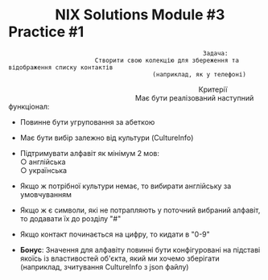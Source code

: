 # &nbsp;&nbsp;&nbsp;&nbsp;&nbsp;&nbsp;&nbsp;&nbsp;&nbsp;&nbsp;&nbsp;&nbsp;&nbsp;&nbsp;NIX Solutions Module #3 Practice #1

                                                          Задача:
                            Створити свою колекцію для збереження та відображення списку контактів
                                            (наприклад, як у телефоні)

&nbsp;&nbsp;&nbsp;&nbsp;&nbsp;&nbsp;&nbsp;&nbsp;&nbsp;&nbsp;&nbsp;&nbsp;&nbsp;&nbsp;&nbsp;&nbsp;&nbsp;&nbsp;&nbsp;&nbsp;&nbsp;&nbsp;&nbsp;&nbsp;&nbsp;&nbsp;&nbsp;&nbsp;&nbsp;&nbsp;&nbsp;&nbsp;&nbsp;&nbsp;&nbsp;&nbsp;&nbsp;&nbsp;&nbsp;&nbsp;&nbsp;&nbsp;&nbsp;&nbsp;&nbsp;&nbsp;&nbsp;&nbsp;&nbsp;&nbsp;&nbsp;&nbsp;&nbsp;&nbsp;&nbsp;&nbsp;&nbsp;&nbsp;&nbsp;&nbsp;&nbsp;&nbsp;&nbsp;&nbsp;&nbsp;&nbsp;&nbsp;&nbsp;&nbsp;&nbsp;&nbsp;&nbsp;&nbsp;&nbsp;&nbsp;&nbsp;&nbsp;&nbsp;&nbsp;&nbsp;&nbsp;&nbsp;&nbsp;&nbsp;&nbsp;&nbsp;&nbsp;&nbsp;&nbsp;&nbsp;&nbsp;&nbsp;&nbsp;&nbsp;&nbsp;&nbsp;Критерії\
&nbsp;&nbsp;&nbsp;&nbsp;&nbsp;&nbsp;&nbsp;&nbsp;&nbsp;&nbsp;&nbsp;&nbsp;&nbsp;&nbsp;&nbsp;&nbsp;&nbsp;&nbsp;&nbsp;&nbsp;&nbsp;&nbsp;&nbsp;&nbsp;&nbsp;&nbsp;&nbsp;&nbsp;&nbsp;&nbsp;&nbsp;&nbsp;&nbsp;&nbsp;&nbsp;&nbsp;&nbsp;&nbsp;&nbsp;&nbsp;&nbsp;&nbsp;&nbsp;&nbsp;&nbsp;&nbsp;&nbsp;&nbsp;&nbsp;&nbsp;&nbsp;&nbsp;&nbsp;&nbsp;&nbsp;&nbsp;&nbsp;&nbsp;&nbsp;&nbsp;&nbsp;&nbsp;&nbsp;&nbsp;Має бути реалізований наступний функціонал:

- Повинне бути угруповання за абеткою
- Має бути вибір залежно від культури (CultureInfo)
- Підтримувати алфавіт як мінімум 2 мов:\
    ○ англійська\
    ○ українська
- Якщо ж потрібної культури немає, то вибирати англійську за умовчуванням
- Якщо ж є символи, які не потрапляють у поточний вибраний алфавіт, то додавати їх до розділу "#"
- Якщо контакт починається на цифру, то кидати в "0-9"

- **Бонус**: Значення для алфавіту повинні бути конфігуровані на підставі якоїсь із
    властивостей об'єкта, який ми хочемо зберігати (наприклад, зчитування CultureInfo з json файлу)
